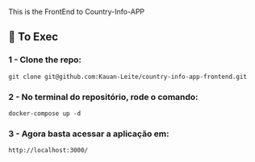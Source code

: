 This is the FrontEnd to Country-Info-APP

## :dna: To Exec


### 1 - Clone the repo:

```
git clone git@github.com:Kauan-Leite/country-info-app-frontend.git
```

### 2 - No terminal do repositório, rode o comando:

    docker-compose up -d

### 3 - Agora basta acessar a aplicação em:

    http://localhost:3000/

<br />
